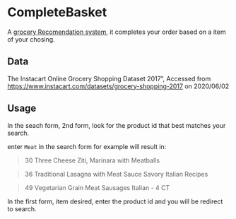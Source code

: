 # CompleteBasket

A [grocery Recomendation system](https://complete-basket.herokuapp.com/), it completes your order based on a item of your chosing.

## Data 
The Instacart Online Grocery Shopping Dataset 2017”, Accessed from https://www.instacart.com/datasets/grocery-shopping-2017 on 
2020/06/02

## Usage

In the seach form, 2nd form, look for the product id that best matches your search. 

enter `Meat` in the search form for example will result in:
>30	Three Cheese Ziti, Marinara with Meatballs

>36	Traditional Lasagna with Meat Sauce Savory Italian Recipes

>49	Vegetarian Grain Meat Sausages Italian - 4 CT

In the first form, item desired, enter the product id and you will be redirect to search.
